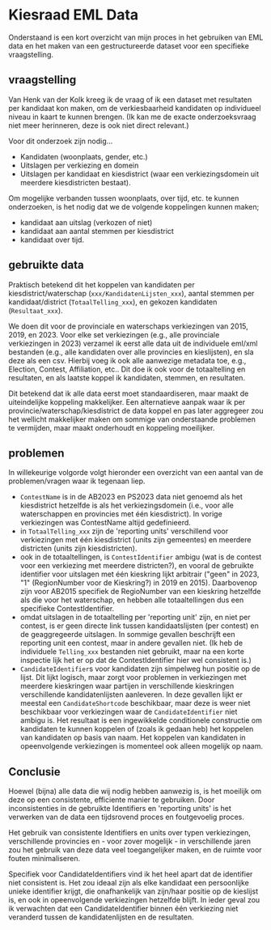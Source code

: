 # Kiesraad EML Data 

Onderstaand is een kort overzicht van mijn proces in het gebruiken van EML data en het maken van een gestructureerde dataset voor een specifieke vraagstelling. 


## vraagstelling

Van Henk van der Kolk kreeg ik de vraag of ik een dataset met resultaten per kandidaat kon maken, om de verkiesbaarheid kandidaten op individueel niveau in kaart te kunnen brengen. (Ik kan me de exacte onderzoeksvraag niet meer herinneren, deze is ook niet direct relevant.)

Voor dit onderzoek zijn nodig...

- Kandidaten (woonplaats, gender, etc.)
- Uitslagen per verkiezing en domein
- Uitslagen per kandidaat en kiesdistrict (waar een verkiezingsdomein uit meerdere kiesdistricten bestaat).

Om mogelijke verbanden tussen woonplaats, over tijd, etc. te kunnen onderzoeken, is het nodig dat we de volgende koppelingen kunnen maken;

- kandidaat aan uitslag (verkozen of niet) 
- kandidaat aan aantal stemmen per kiesdistrict
- kandidaat over tijd.

## gebruikte data

Praktisch betekend dit het koppelen van kandidaten per kiesdistrict/waterschap (`xxx/KandidatenLijsten_xxx`), aantal stemmen per kandidaat/district (`TotaalTelling_xxx`), en gekozen kandidaten (`Resultaat_xxx`). 

We doen dit voor de provinciale en waterschaps verkiezingen van 2015, 2019, en 2023. Voor elke set verkiezingen (e.g., alle provinciale verkiezingen in 2023) verzamel ik eerst alle data uit de individuele eml/xml bestanden (e.g., alle kandidaten over alle provincies en kieslijsten), en sla deze als een csv. Hierbij voeg ik ook alle aanwezige metadata toe, e.g., Election, Contest, Affiliation, etc.. Dit doe ik ook voor de totaaltelling en resultaten, en als laatste koppel ik kandidaten, stemmen, en resultaten. 

Dit betekend dat ik alle data eerst moet standaardiseren, maar maakt de uiteindelijke koppeling makkelijker. Een alternatieve aanpak waar ik per provincie/waterschap/kiesdistrict de data koppel en pas later aggregeer zou het wellicht makkelijker maken om sommige van onderstaande problemen te vermijden, maar maakt onderhoudt en koppeling moeilijker. 

## problemen

In willekeurige volgorde volgt hieronder een overzicht van een aantal van de problemen/vragen waar ik tegenaan liep.

- `ContestName` is in de AB2023 en PS2023 data niet genoemd als het kiesdistrict hetzelfde is als het verkiezingsdomein (i.e., voor alle waterschappen en provincies met één kiesdistrict). In vorige verkiezingen was ContestName altijd gedefinieerd. 
- in `TotaalTelling_xxx` zijn de 'reporting units' verschillend voor verkiezingen met één kiesdistrict (units zijn gemeentes) en meerdere districten (units zijn kiesdistricten). 
- ook in de totaaltellingen, is `ContestIdentifier` ambigu (wat is de contest voor een verkiezing met meerdere districten?), en vooral de gebruikte identifier voor uitslagen met één kieskring lijkt arbitrair ("geen" in 2023, "1" (RegionNumber voor de Kieskring?) in 2019 en 2015). Daarbovenop zijn voor AB2015 specifiek de RegioNumber van een kieskring hetzelfde als die voor het waterschap, en hebben alle totaaltellingen dus een specifieke ContestIdentifier.
- omdat uitslagen in de totaaltelling per 'reporting unit' zijn, en niet per contest, is er geen directe link tussen kandidaatslijsten (per contest) en de geaggregeerde uitslagen. In sommige gevallen beschrijft een reporting unit een contest, maar in andere gevallen niet. (Ik heb de individuele `Telling_xxx` bestanden niet gebruikt, maar na een korte inspectie lijk het er op dat de ContestIdentifier hier wel consistent is.)
- `CandidateIdentifier`s voor kandidaten zijn simpelweg hun positie op de lijst. Dit lijkt logisch, maar zorgt voor problemen in verkiezingen met meerdere kieskringen waar partijen in verschillende kieskringen verschillende kandidatenlijsten aanleveren. In deze gevallen lijkt er meestal een `CandidateShortcode` beschikbaar, maar deze is weer niet beschikbaar voor verkiezingen waar de `CandidateIdentifier` niet ambigu is. Het resultaat is een ingewikkelde conditionele constructie om kandidaten te kunnen koppelen of (zoals ik gedaan heb) het koppelen van kandidaten op basis van naam. Het koppelen van kandidaten in opeenvolgende verkiezingen is momenteel ook alleen mogelijk op naam. 

## Conclusie

Hoewel (bijna) alle data die wij nodig hebben aanwezig is, is het moeilijk om deze op een consistente, efficiente manier te gebruiken. Door inconsistenties in de gebruikte Identifiers en 'reporting units' is het verwerken van de data een tijdsrovend proces en foutgevoelig proces. 

Het gebruik van consistente Identifiers en units over typen verkiezingen, verschillende provincies en - voor zover mogelijk - in verschillende jaren zou het gebruik van deze data veel toegangelijker maken, en de ruimte voor fouten minimaliseren. 

Specifiek voor CandidateIdentifiers vind ik het heel apart dat de identifier niet consistent is. Het zou ideaal zijn als elke kandidaat een persoonlijke unieke identifier krijgt, die onafhankelijk van zijn/haar positie op de kieslijst is, en ook in opeenvolgende verkiezingen hetzelfde blijft. In ieder geval zou ik verwachten dat een CandidateIdentifier binnen één verkiezing niet veranderd tussen de kandidatenlijsten en de resultaten. 